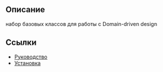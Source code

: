 ## Описание

набор базовых классов для работы с Domain-driven design

## Ссылки

* [Руководство](guide/ru/README.md)
* [Установка](guide/ru/install.md)
